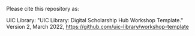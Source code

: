 Please cite this repository as:

UIC Library: "UIC Library: Digital Scholarship Hub Workshop Template." 
Version 2, March 2022, https://github.com/uic-library/workshop-template